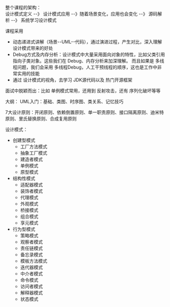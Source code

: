整个课程的架构：  
设计模式定义 --》 设计模式应用 --》随着场景变化，应用也会变化 --》 源码解析 --》 系统学习设计模式

课程采用 
+ 动态递进式讲解（场景--UML--代码），通过演进过程，产生对比，深入理解 设计模式带来的好处  
+ Debug方式及内存分析：设计模式中大量采用面向对象的特性，比如父类引用指向子类对象。这些我们在 Debug、内存分析来加深理解。
而且如果是 多线程问题，我们会采用 多线程Debug，人工干预线程的顺序，这也是工作中非常实用的技能
+ 通过 设计模式的视角，去学习 JDK源代码以及 热门开源框架

面试中脱颖而出：比如 单例模式常用，还用到 反射攻击，还有 序列化破坏等等

大纲：
UML入门：基础、类图、时序图、类关系、记忆技巧

7大设计原则：开闭原则、依赖倒置原则、单一职责原则、接口隔离原则、迪米特原则、里氏替换原则、合成复用原则

设计模式：  
+ 创建型模式
    + 工厂方法模式
    + 抽象工厂模式
    + 建造者模式
    + 单例模式
    + 原型模式
+ 结构性模式
    + 适配器模式
    + 装饰者模式
    + 代理模式
    + 外观模式
    + 桥接模式
    + 组合模式
    + 享元模式
+ 行为型模式
    + 策略模式
    + 观察者模式
    + 责任链模式
    + 备忘录模式
    + 模板方法模式
    + 迭代器模式
    + 中介者模式
    + 命令模式
    + 访问者模式
    + 解释器模式
    + 状态模式